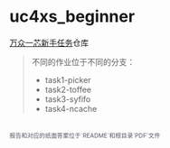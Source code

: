 # uc4xs_beginner

[万众一芯](https://open-verify.cc/)[新手任务](https://open-verify.cc/beginner/task)仓库

> 不同的作业位于不同的分支：
>
> - task1-picker
> - task2-toffee
> - task3-syfifo
> - task4-ncache

<br />

<div style="font-size: 0.75em; color: #555666;">
报告和对应的纸面答案位于`README`和根目录`PDF`文件
</div>
